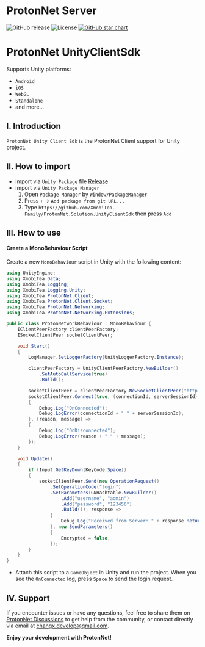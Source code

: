 # ProtonNet Server

![GitHub release](https://img.shields.io/github/release/XmobiTea-Family/ProtonNetSolution.svg)
![License](https://img.shields.io/github/license/XmobiTea-Family/ProtonNetSolution)
[![GitHub star chart](https://img.shields.io/github/stars/XmobiTea-Family/ProtonNetSolution?style=social)](https://star-history.com/#XmobiTea-Family/ProtonNetSolution)

# ProtonNet UnityClientSdk

Supports Unity platforms:
* `Android`
* `iOS`
* `WebGL`
* `Standalone`
* and more...

## I. Introduction
`ProtonNet Unity Client Sdk` is the ProtonNet Client support for Unity project.

## II. How to import
* import via `Unity Package` file [Release](https://github.com/XmobiTea-Family/ProtonNet.Solution.UnityClientSdk/releases)
* import via `Unity Package Manager`
    1. Open `Package Manager` by `Window/PackageManager`
    2. Press `+` -> `Add package from git URL...`
    3. Type `https://github.com/XmobiTea-Family/ProtonNet.Solution.UnityClientSdk` then press `Add`

## III. How to use

#### Create a MonoBehaviour Script

Create a new `MonoBehaviour` script in Unity with the following content:

```csharp
using UnityEngine;
using XmobiTea.Data;
using XmobiTea.Logging;
using XmobiTea.Logging.Unity;
using XmobiTea.ProtonNet.Client;
using XmobiTea.ProtonNet.Client.Socket;
using XmobiTea.ProtonNet.Networking;
using XmobiTea.ProtonNet.Networking.Extensions;

public class ProtonNetworkBehaviour : MonoBehaviour {
    IClientPeerFactory clientPeerFactory;
    ISocketClientPeer socketClientPeer;

    void Start()
    {
        LogManager.SetLoggerFactory(UnityLoggerFactory.Instance);

        clientPeerFactory = UnityClientPeerFactory.NewBuilder()
            .SetAutoCallService(true)
            .Build();

        socketClientPeer = clientPeerFactory.NewSocketClientPeer("http://127.0.0.1:32202", XmobiTea.ProtonNet.Client.Socket.Types.TransportProtocol.Tcp);
        socketClientPeer.Connect(true, (connectionId, serverSessionId) =>
        {
            Debug.Log("OnConnected");
            Debug.LogError(connectionId + " " + serverSessionId);
        }, (reason, message) =>
        {
            Debug.Log("OnDisconnected");
            Debug.LogError(reason + " " + message);
        });
    }

    void Update()
    {
        if (Input.GetKeyDown(KeyCode.Space))
        {
            socketClientPeer.Send(new OperationRequest()
                .SetOperationCode("login")
                .SetParameters(GNHashtable.NewBuilder()
                    .Add("username", "admin")
                    .Add("password", "123456")
                    .Build()), response =>
                {
                    Debug.Log("Received from Server: " + response.ReturnCode + ", DebugMessage: " + response.DebugMessage);
                }, new SendParameters()
                {
                    Encrypted = false,
                });
        }
    }
}
```

- Attach this script to a `GameObject` in Unity and run the project. When you see the `OnConnected` log, press `Space` to send the login request.

## IV. Support

If you encounter issues or have any questions, feel free to share them on [ProtonNet Discussions](https://discussions.protonnetserver.com) to get help from the community, or contact directly via email at changx.develop@gmail.com.

**Enjoy your development with ProtonNet!**
